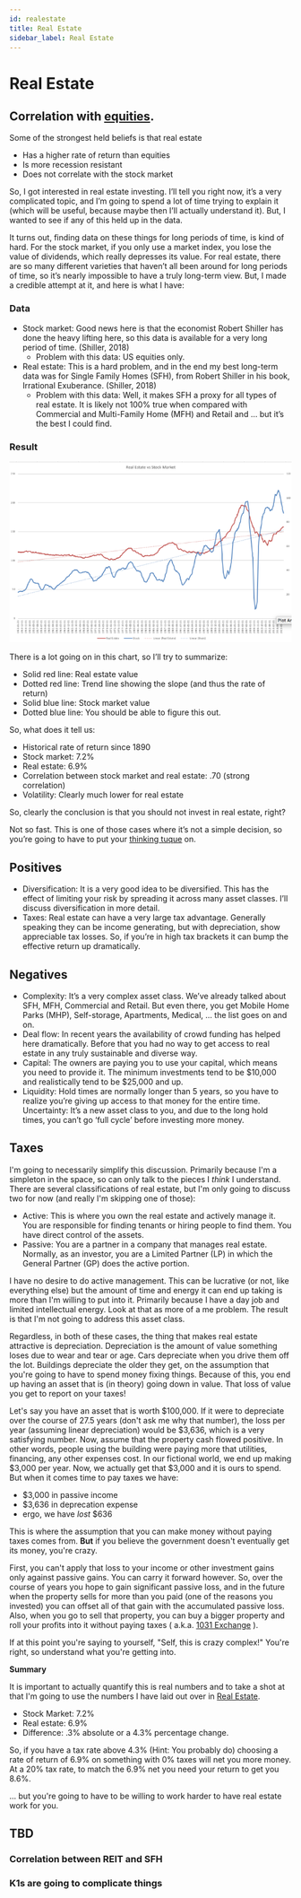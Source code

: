 ```yaml
---
id: realestate 
title: Real Estate
sidebar_label: Real Estate
---
```

# Real Estate

## Correlation with [equities](equities.md). 

Some of the strongest held beliefs is that real estate
* Has a higher rate of return than equities
* Is more recession resistant 
* Does not correlate with the stock market

So, I got interested in real estate investing.  I’ll tell you right now, it’s a very complicated topic, and I’m going to spend a lot of time trying to explain it (which will be useful, because maybe then I’ll actually understand it).   But, I wanted to see if any of this held up in the data.

It turns out, finding data on these things for long periods of time, is kind of hard.  For the stock market, if you only use a market index, you lose the value of dividends, which really depresses its value.  For real estate, there are so many different varieties that haven’t all been around for long periods of time, so it’s nearly impossible to have a truly long-term view.  But, I made a credible attempt at it, and here is what I have:

### Data
* Stock market:  Good news here is that the economist Robert Shiller has done the heavy lifting here, so this data is available for a very long period of time. (Shiller, 2018)
  * Problem with this data:  US equities only.  
* Real estate:  This is a hard problem, and in the end my best long-term data was for Single Family Homes (SFH), from Robert Shiller in his book, Irrational Exuberance. (Shiller, 2018)
  * Problem with this data:  Well, it makes SFH a proxy for all types of real estate. It is likely not 100% true when compared with Commercial and Multi-Family Home (MFH) and Retail and … but it’s the best I could find.

### Result

![Real Estate vs Single Family Homes](assets/re-vs-sfh.png)

There is a lot going on in this chart, so I’ll try to summarize:
* Solid red line: Real estate value
* Dotted red line:  Trend line showing the slope (and thus the rate of return)
* Solid blue line: Stock market value
* Dotted blue line:  You should be able to figure this out.

So, what does it tell us:
* Historical rate of return since 1890
* Stock market: 7.2%
* Real estate: 6.9%
* Correlation between stock market and real estate: .70 (strong correlation)
* Volatility:  Clearly much lower for real estate

So, clearly the conclusion is that you should not invest in real estate, right?

Not so fast.  This is one of those cases where it’s not a simple decision, so you’re going to have to put your [thinking tuque](https://genius.com/Bob-and-doug-mckenzie-twelve-days-of-christmas-lyrics) on.

## Positives
* Diversification:  It is a very good idea to be diversified.  This has the effect of limiting your risk by spreading it across many asset classes.  I’ll discuss diversification in more detail.
* Taxes:  Real estate can have a very large tax advantage.  Generally speaking they can be income generating, but with depreciation, show appreciable tax losses.  So, if you’re in high tax brackets it can bump the effective return up dramatically.

## Negatives
* Complexity:  It’s a very complex asset class.  We’ve already talked about SFH, MFH, Commercial and Retail.  But even there, you get Mobile Home Parks (MHP), Self-storage, Apartments, Medical, … the list goes on and on.
* Deal flow:  In recent years the availability of crowd funding has helped here dramatically.  Before that you had no way to get access to real estate in any truly sustainable and diverse way.
* Capital:  The owners are paying you to use your capital, which means you need to provide it.  The minimum investments tend to be $10,000 and realistically tend to be $25,000 and up.
* Liquidity:  Hold times are normally longer than 5 years, so you have to realize you’re giving up access to that money for the entire time.
Uncertainty:  It’s a new asset class to you, and due to the long hold times, you can’t go ‘full cycle’ before investing more money.

## Taxes

I'm going to necessarily simplify this discussion.  Primarily because I'm a simpleton in the space, so can only talk to the pieces I *think* I understand.  There are several classifications of real estate, but I'm only going to discuss two for now (and really I'm skipping one of those):

* Active:  This is where you own the real estate and actively manage it.  You are responsible for finding tenants or hiring people to find them.  You have direct control of the assets.
* Passive:  You are a partner in a company that manages real estate.  Normally, as an investor, you are a Limited Partner (LP) in which the General Partner (GP) does the active portion.

I have no desire to do active management.  This can be lucrative (or not, like everything else) but the amount of time and energy it can end up taking is more than I'm willing to put into it.  Primarily because I have a day job and limited intellectual energy.  Look at that as more of a me problem. The result is that I'm not going to address this asset class.

Regardless, in both of these cases, the thing that makes real estate attractive is depreciation.  Depreciation is the amount of value something loses due to wear and tear or age.  Cars depreciate when you drive them off the lot.  Buildings depreciate the older they get, on the assumption that you're going to have to spend money fixing things.  Because of this, you end up having an asset that is (in theory) going down in value.  That loss of value you get to report on your taxes!  

Let's say you have an asset that is worth $100,000.  If it were to depreciate over the course of 27.5 years (don't ask me why that number), the loss per year (assuming linear depreciation) would be $3,636, which is a very satisfying number.  Now, assume that the property cash flowed positive.  In other words, people using the building were paying more that utilities, financing, any other expenses cost.  In our fictional world, we end up making $3,000 per year.  Now, we actually get that $3,000 and it is ours to spend.  But when it comes time to pay taxes we have:

* $3,000 in passive income
* $3,636 in deprecation expense
* ergo, we have *lost* $636

This is where the assumption that you can make money without paying taxes comes from.  **But** if you believe the government doesn't eventually get its money, you're crazy.  

First, you can't apply that loss to your income or other investment gains only against passive gains.  You can carry it forward however.  So, over the course of years you hope to gain significant passive loss, and in the future when the property sells for more than you paid (one of the reasons you invested) you can offset all of that gain with the accumulated passive loss.  Also, when you go to sell that property, you can buy a bigger property and roll your profits into it without paying taxes ( a.k.a. [1031 Exchange](https://www.investopedia.com/financial-edge/0110/10-things-to-know-about-1031-exchanges.aspx) ).

If at this point you're saying to yourself, "Self, this is crazy complex!"  You're right, so understand what you're getting into. 

**Summary** 

It is important to actually quantify this is real numbers and to take a shot at that I'm going to use the numbers I have laid out over in [Real Estate](realestate.md).

* Stock Market: 7.2%
* Real estate: 6.9%
* Difference: .3% absolute or a 4.3% percentage change.

So, if you have a tax rate above 4.3% (Hint: You probably do) choosing a rate of return of 6.9% on something with 0% taxes will net you more money.  At a 20% tax rate, to match the 6.9% net you need your return to get you 8.6%.

... but you're going to have to be willing to work harder to have real estate work for you.


## TBD
### Correlation between REIT and SFH
### K1s are going to complicate things


